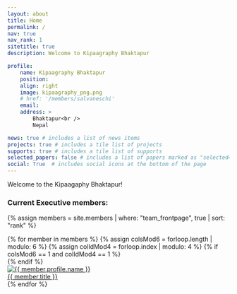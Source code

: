 ```yaml
---
layout: about
title: Home
permalink: /
nav: true
nav_rank: 1
sitetitle: true
description: Welcome to Kipaagraphy Bhaktapur

profile:
    name: Kipaagraphy Bhaktapur
    position: 
    align: right
    image: kipaagraphy_png.png
    # href: '/members/salvaneschi'
    email: 
    address: >
        Bhaktapur<br />
        Nepal

news: true # includes a list of news items
projects: true # includes a tile list of projects
supports: true # includes a tile list of supports
selected_papers: false # includes a list of papers marked as "selected={true}"
social: True  # includes social icons at the bottom of the page
---
```


<!-- > <i class="fas fa-quote-left"></i>
> “Where should I go?” –&nbsp;Alice. <br />
> “That depends on where you want to end up.” –&nbsp;The&nbsp;Cheshire&nbsp;Cat.
> <i class="fas fa-quote-right"></i><br />
> —&nbsp;Lewis Carroll -->

Welcome to the Kipaagaphy Bhaktapur!

<!-- We are part of the [Institute of Computer Science (ICS)](https://ics.unisg.ch/){: target="_blank"} at the [University of St. Gallen (HSG)](https://www.unisg.ch/){: target="_blank"}
and have a branch at the [Technical University of Darmstadt](https://www.tu-darmstadt.de/){: target="_blank"}. 
Together we enjoy working on **Programming Languages**
and **Software Engineering**, including languages and architectures for
**Distributed Systems**, **Reactive Programming**, **DevOps Organizations**, and **Secure Software Systems**. -->

<!-- [Talk to us](mailto:kipaagraphybkt@gmail.com) -->
<!-- [join our group]({{ '/open-positions' | relative_url }})
when you are interested in these topics or our work.
Students at HSG or TU Darmstadt,
please find [our courses, theses, and jobs]({{ '/teaching' | relative_url }}).
{: class="clearfix"} -->

### Current Executive members:

{% assign members = site.members | where: "team_frontpage", true | sort: "rank" %}
<div class="d-flex flex-wrap align-content-stretch justify-content-center m-n2 pt-5 no-gutters">
    {% for member in members %}
        {% assign colsMod6 = forloop.length | modulo: 6 %}
        {% assign colIdMod4 = forloop.index | modulo: 4 %}
        {% if colsMod6 == 1 and colIdMod4 == 1 %}<div class="col-md-2 w-100"></div>{% endif %}
        <div class="col-6 col-sm-3 col-md-2 mb-3">
            <a href="{{ member.url | relative_url }}" class="no-decoration">
                <div class="card hoverable h-100 m-2">
                    <img src="{{ '/assets/img/' | append: member.profile.image | relative_url }}" class="card-img-top" alt="{{ member.profile.name }}" />
                    <div class="card-body p-2">
                        <div class="card-title m-0">{{ member.title }}</div>
                    </div>
                </div>
            </a>
        </div>
    {% endfor %}
</div>
